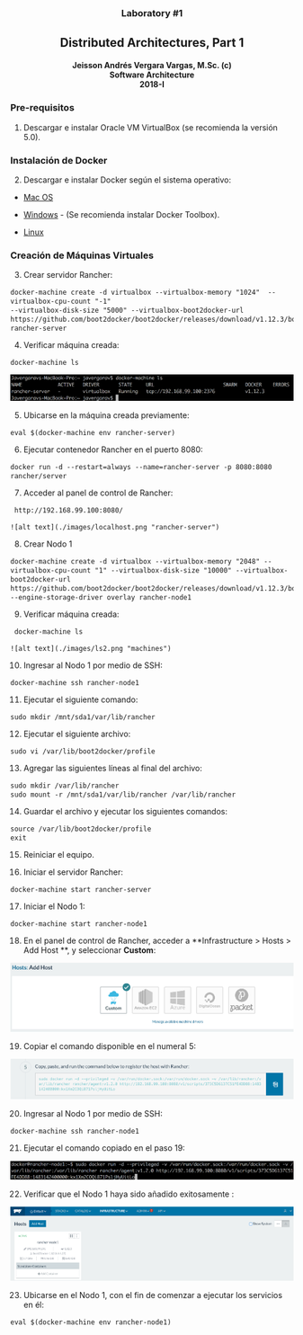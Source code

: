 <h2 style="text-align: center;">
 </h2>
<h3 style="text-align: center;">Laboratory #1 </h3>

<h2 style="text-align: center;">Distributed Architectures, Part 1
 </h2>

 <h4 style="text-align: center;">Jeisson Andrés Vergara Vargas, M.Sc. (c) <br> Software Architecture <br> 2018-I
</h4>

### Pre-requisitos

1. Descargar e instalar Oracle VM VirtualBox (se recomienda la versión 5.0).</li>


### Instalación de Docker

2. Descargar e instalar Docker según el sistema operativo:    
* [Mac OS]( https://www.docker.com/products/docker#/mac.)

* [Windows]( https://www.docker.com/products/docker#/windows.) - (Se recomienda instalar Docker Toolbox).
* [Linux]( https://www.docker.com/products/docker#/linux.)

### Creación de Máquinas Virtuales


   3. Crear servidor Rancher:
   ```
   docker-machine create -d virtualbox --virtualbox-memory "1024"  --virtualbox-cpu-count "-1"
--virtualbox-disk-size "5000" --virtualbox-boot2docker-url https://github.com/boot2docker/boot2docker/releases/download/v1.12.3/boot2docker.iso  rancher-server

   ```
   4. Verificar máquina creada:

   ```
   docker-machine ls
   ```

   ![alt text](./images/ls.png "Logo Title Text 1")

   5. Ubicarse en la máquina creada previamente:

   ```
   eval $(docker-machine env rancher-server)
   ```

   6. Ejecutar contenedor Rancher en el puerto 8080:

   ```
   docker run -d --restart=always --name=rancher-server -p 8080:8080 rancher/server   
   ```

   7. Acceder al panel de control de Rancher:

   ```
    http://192.168.99.100:8080/
   ```
    ![alt text](./images/localhost.png "rancher-server")

   8. Crear Nodo 1

   ```
   docker-machine create -d virtualbox --virtualbox-memory "2048" --virtualbox-cpu-count "1" --virtualbox-disk-size "10000" --virtualbox-boot2docker-url https://github.com/boot2docker/boot2docker/releases/download/v1.12.3/boot2docker.iso --engine-storage-driver overlay rancher-node1   
   ```

   9. Verificar máquina creada:

   ```
    docker-machine ls
   ```
    ![alt text](./images/ls2.png "machines")

   10. Ingresar al Nodo 1 por medio de SSH:

   ```
   docker-machine ssh rancher-node1
   ```

   11. Ejecutar el siguiente comando:

   ```
   sudo mkdir /mnt/sda1/var/lib/rancher
   ```

   12. Ejecutar el siguiente archivo:


   ```
   sudo vi /var/lib/boot2docker/profile
   ```

   13. Agregar las siguientes líneas al final del archivo:

   ```
   sudo mkdir /var/lib/rancher
   sudo mount -r /mnt/sda1/var/lib/rancher /var/lib/rancher

   ```

   14. Guardar el archivo y ejecutar los siguientes comandos:

   ```
   source /var/lib/boot2docker/profile
   exit
   ```

   15. Reiniciar el equipo.

   16. Iniciar el servidor Rancher:

   ```
   docker-machine start rancher-server
   ```

   17. Iniciar el Nodo 1:

   ```
   docker-machine start rancher-node1
   ```
   18. En el panel de control de Rancher, acceder a **Infrastructure > Hosts > Add Host **, y seleccionar **Custom**:

   ![alt text](./images/custom.png "machines")

   19. Copiar el comando disponible en el numeral 5:

   ![alt text](./images/command.png "machines")

   20. Ingresar al Nodo 1 por medio de SSH:

   ```
   docker-machine ssh rancher-node1
   ```

   21. Ejecutar el comando copiado en el paso 19:

   ![alt text](./images/command2.png "machines")


   22. Verificar que el Nodo 1 haya sido añadido exitosamente :

   ![alt text](./images/rancher.png "machines")

   23. Ubicarse en el Nodo 1, con el fin de comenzar a ejecutar los servicios en él:

   ```
   eval $(docker-machine env rancher-node1)
   ```
